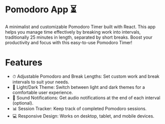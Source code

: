 # Pomodoro App ⏳
A minimalist and customizable Pomodoro Timer built with React. This app helps you manage time effectively by breaking work into intervals, traditionally 25 minutes in length, separated by short breaks. Boost your productivity and focus with this easy-to-use Pomodoro Timer!

# Features
- ⏱ Adjustable Pomodoro and Break Lengths: Set custom work and break intervals to suit your needs.
- 🎨 Light/Dark Theme: Switch between light and dark themes for a comfortable user experience.
- 🔔 Sound Notifications: Get audio notifications at the end of each interval (optional).
- 📊 Session Tracker: Keep track of completed Pomodoro sessions.
- 💻 Responsive Design: Works on desktop, tablet, and mobile devices.

